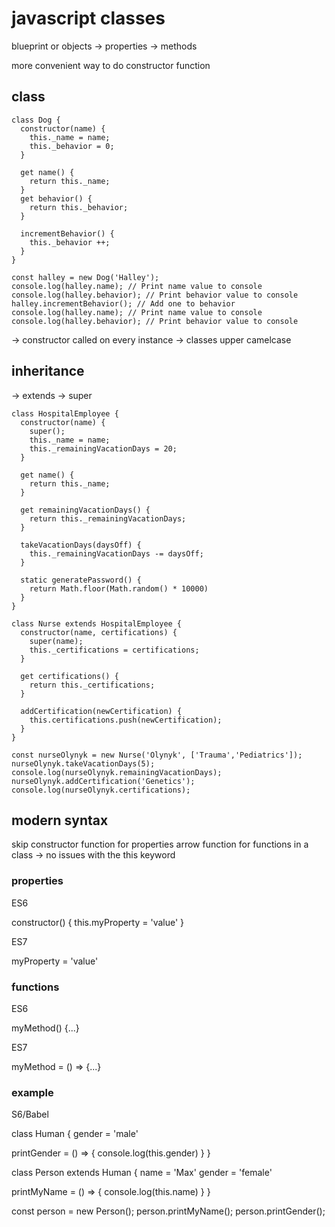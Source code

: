 # javascript classes

blueprint or objects
-> properties
-> methods

more convenient way to do constructor function

## class

```
class Dog {
  constructor(name) {
    this._name = name;
    this._behavior = 0;
  }

  get name() {
    return this._name;
  }
  get behavior() {
    return this._behavior;
  }   

  incrementBehavior() {
    this._behavior ++;
  }
}

const halley = new Dog('Halley');
console.log(halley.name); // Print name value to console
console.log(halley.behavior); // Print behavior value to console
halley.incrementBehavior(); // Add one to behavior
console.log(halley.name); // Print name value to console
console.log(halley.behavior); // Print behavior value to console
```

-> constructor called on every instance
-> classes upper camelcase

## inheritance

-> extends
-> super

```
class HospitalEmployee {
  constructor(name) {
    super();
    this._name = name;
    this._remainingVacationDays = 20;
  }
  
  get name() {
    return this._name;
  }
  
  get remainingVacationDays() {
    return this._remainingVacationDays;
  }
  
  takeVacationDays(daysOff) {
    this._remainingVacationDays -= daysOff;
  }

  static generatePassword() {
    return Math.floor(Math.random() * 10000)
  }
}

class Nurse extends HospitalEmployee {
  constructor(name, certifications) {
    super(name);
    this._certifications = certifications;
  } 
  
  get certifications() {
    return this._certifications;
  }
  
  addCertification(newCertification) {
    this.certifications.push(newCertification);
  }
}

const nurseOlynyk = new Nurse('Olynyk', ['Trauma','Pediatrics']);
nurseOlynyk.takeVacationDays(5);
console.log(nurseOlynyk.remainingVacationDays);
nurseOlynyk.addCertification('Genetics');
console.log(nurseOlynyk.certifications);
```

## modern syntax

skip constructor function for properties
arrow function for functions in a class -> no issues with the this keyword

### properties

ES6

constructor() {
  this.myProperty = 'value'
}

ES7

myProperty = 'value'

### functions

ES6

myMethod() {...}

ES7

myMethod = () => {...}

### example

S6/Babel

class Human {
  gender = 'male'

  printGender = () => {
    console.log(this.gender)
  }
}

class Person extends Human {
  name = 'Max'
  gender = 'female'

  printMyName = () => {
    console.log(this.name)
  }
}

const person = new Person();
person.printMyName();
person.printGender();
